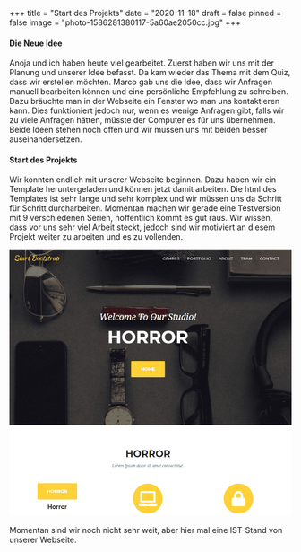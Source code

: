 +++
title = "Start des Projekts"
date = "2020-11-18"
draft = false
pinned = false
image = "photo-1586281380117-5a60ae2050cc.jpg"
+++
#### Die Neue Idee

Anoja und ich haben heute viel gearbeitet. Zuerst haben wir uns mit der Planung und unserer Idee befasst. Da kam wieder das Thema mit dem Quiz, dass wir erstellen möchten. Marco gab uns die Idee, dass wir Anfragen manuell bearbeiten können und eine persönliche Empfehlung zu schreiben. Dazu bräuchte man in der Webseite ein Fenster wo man uns kontaktieren kann. Dies funktioniert jedoch nur, wenn es wenige Anfragen gibt, falls wir zu viele Anfragen hätten, müsste der Computer es für uns übernehmen. Beide Ideen stehen noch offen und wir müssen uns mit beiden besser auseinandersetzen.

#### Start des Projekts

Wir konnten endlich mit unserer Webseite beginnen. Dazu haben wir ein Template heruntergeladen und können jetzt damit arbeiten. Die html des Templates ist sehr lange und sehr komplex und wir müssen uns da Schritt für Schritt durcharbeiten. Momentan machen wir gerade eine Testversion mit 9 verschiedenen Serien, hoffentlich kommt es gut raus. Wir wissen, dass vor uns sehr viel Arbeit steckt, jedoch sind wir motiviert an diesem Projekt weiter zu arbeiten und es zu vollenden.

![](unbenannt.png "Unsere Webseite")

Momentan sind wir noch nicht sehr weit, aber hier mal eine IST-Stand von unserer Webseite.